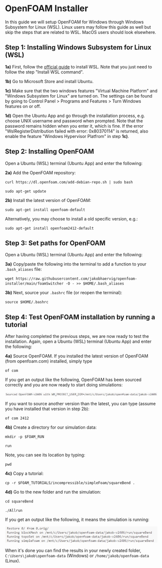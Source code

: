 # OpenFOAM Installer

In this guide we will setup OpenFOAM for Windows through Windows Subsystem for Linux (WSL). Linux users may follow this guide as well but skip the steps that are related to WSL. MacOS users should look elsewhere.

## Step 1: Installing Windows Subsystem for Linux (WSL)
**1a)** First, follow the [official guide](https://learn.microsoft.com/en-gb/windows/wsl/install#install-wsl-command) to install WSL. Note that you just need to follow the step "Install WSL command".

**1b)** Go to Microsoft Store and install Ubuntu.

**1c)** Make sure that the two windows features "Virtual Machine Platform" and "Windows Subsystem for Linux" are turned on.  The settings can be found by going to Control Panel > Programs and Features > Turn Windows features on or off.

**1d)** Open the Ubuntu App and go through the installation process, e.g. choose UNIX username and password when prompted. Note that the password remains hidden when you enter it, which is fine.
If the error "WslRegisterDistribution failed with error: 0x80370114" is returned, also enable the feature "Windows Hypervisor Platfrom" in step **1c)**.

## Step 2: Installing OpenFOAM
Open a Ubuntu (WSL) terminal (Ubuntu App) and enter the following:

**2a)** Add the OpenFOAM repository:
```
curl https://dl.openfoam.com/add-debian-repo.sh | sudo bash 
```
```
sudo apt-get update 
```

**2b)** Install the latest version of OpenFOAM:

```
sudo apt-get install openfoam-default
```

Alternatively, you may choose to install a old specific version, e.g.:
```
sudo apt-get install openfoam2412-default 
```
## Step 3: Set paths for OpenFOAM
Open a Ubuntu (WSL) terminal (Ubuntu App) and enter the following:

**3a)** Copy/paste the following into the terminal to add a function to your ``.bash_aliases`` file:

```
wget https://raw.githubusercontent.com/jakobhaervig/openfoam-installer/main/foamSwitcher -O - >> $HOME/.bash_aliases
```
**3b)** Next, source your ``.bashrc`` file (or reopen the terminal):
```
source $HOME/.bashrc
```

## Step 4: Test OpenFOAM installation by running a tutorial
After having completed the previous steps, we are now ready to test the installation. Again, open a Ubuntu (WSL) terminal (Ubuntu App) and enter the following:

**4a)** Source OpenFOAM. If you installed the latest version of OpenFOAM (from openfoam.com) installed, simply type
```
of com
```
If you get an output like the following, OpenFOAM has been sourced correctly and you are now ready to start doing simulations:

![](of-sourced.jpg)

If you want to source another version than the latest, you can type (assume you have installed that version in step 2b):

```
of com 2412
```

**4b)** Create a directory for our simulation data:

```
mkdir -p $FOAM_RUN
```

```
run
```

Note, you can see its location by typing:
```
pwd
```

**4c)** Copy a tutorial:

```
cp -r $FOAM_TUTORIALS/incompressible/simpleFoam/squareBend .
```

**4d)** Go to the new folder and run the simulation:

```
cd squareBend
```

```
./Allrun
```

If you get an output like the following, it means the simulation is running:

![](of-running.jpg)

When it's done you can find the results in your newly created folder, ``C:\Users\jakob\openfoam-data`` (Windows) or ``/home/jakob/openfoam-data`` (Linux).